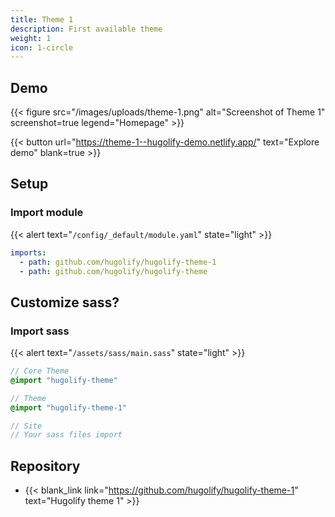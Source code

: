 ```yaml
---
title: Theme 1
description: First available theme
weight: 1
icon: 1-circle
---
```


## Demo

{{< figure src="/images/uploads/theme-1.png" alt="Screenshot of Theme 1" screenshot=true legend="Homepage" >}}

{{< button url="https://theme-1--hugolify-demo.netlify.app/" text="Explore demo" blank=true >}}

## Setup

### Import module

{{< alert text="`/config/_default/module.yaml`" state="light" >}}

```yml
imports:
  - path: github.com/hugolify/hugolify-theme-1
  - path: github.com/hugolify/hugolify-theme
```

## Customize sass?

### Import sass

{{< alert text="`/assets/sass/main.sass`" state="light" >}}

```sass
// Core Theme
@import "hugolify-theme"

// Theme
@import "hugolify-theme-1"

// Site
// Your sass files import
```

## Repository

- {{< blank_link link="https://github.com/hugolify/hugolify-theme-1" text="Hugolify theme 1" >}}
